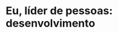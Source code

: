 # Eu, líder de pessoas: desenvolvimento

## 
<!--stackedit_data:
eyJoaXN0b3J5IjpbNzkyODQzNTcwXX0=
-->
